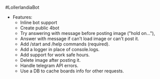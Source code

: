 #LollerlandiaBot
- Features:
  - Inline bot support
  - Create public 4bot
  - Try answering with message before posting image ("hold on..."),
  - Answer with message if can't load image or can't post it.
  - Add /start and /help commands (required).
  - Add a logger in place of console.logs.
  - Add support for work safe hours.
  - Delete image after posting it.
  - Handle telegram API errors.
  - Use a DB to cache boards info for other requests.
